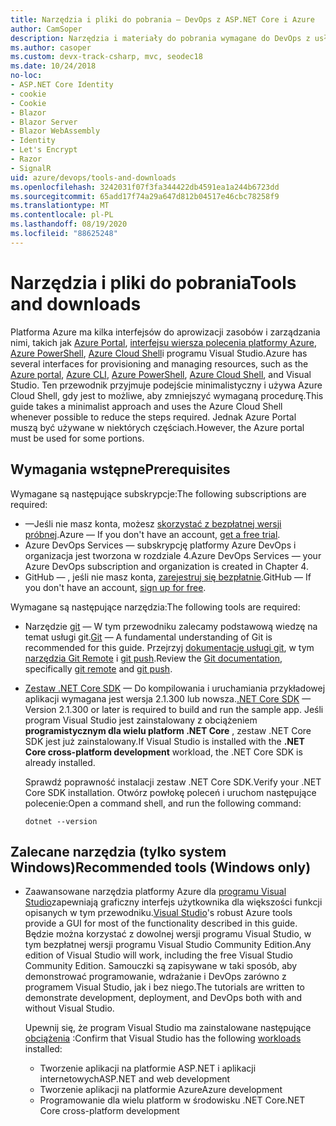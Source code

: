 ```yaml
---
title: Narzędzia i pliki do pobrania — DevOps z ASP.NET Core i Azure
author: CamSoper
description: Narzędzia i materiały do pobrania wymagane do DevOps z usługami ASP.NET Core i Azure.
ms.author: casoper
ms.custom: devx-track-csharp, mvc, seodec18
ms.date: 10/24/2018
no-loc:
- ASP.NET Core Identity
- cookie
- Cookie
- Blazor
- Blazor Server
- Blazor WebAssembly
- Identity
- Let's Encrypt
- Razor
- SignalR
uid: azure/devops/tools-and-downloads
ms.openlocfilehash: 3242031f07f3fa344422db4591ea1a244b6723dd
ms.sourcegitcommit: 65add17f74a29a647d812b04517e46cbc78258f9
ms.translationtype: MT
ms.contentlocale: pl-PL
ms.lasthandoff: 08/19/2020
ms.locfileid: "88625248"
---
```

# <a name="tools-and-downloads"></a><span data-ttu-id="6c2fa-103">Narzędzia i pliki do pobrania</span><span class="sxs-lookup"><span data-stu-id="6c2fa-103">Tools and downloads</span></span>

<span data-ttu-id="6c2fa-104">Platforma Azure ma kilka interfejsów do aprowizacji zasobów i zarządzania nimi, takich jak [Azure Portal](https://portal.azure.com), [interfejsu wiersza polecenia platformy Azure](/cli/azure/), [Azure PowerShell](/powershell/azure/overview), [Azure Cloud Shell](https://shell.azure.com/bash)i programu Visual Studio.</span><span class="sxs-lookup"><span data-stu-id="6c2fa-104">Azure has several interfaces for provisioning and managing resources, such as the [Azure portal](https://portal.azure.com), [Azure CLI](/cli/azure/), [Azure PowerShell](/powershell/azure/overview), [Azure Cloud Shell](https://shell.azure.com/bash), and Visual Studio.</span></span> <span data-ttu-id="6c2fa-105">Ten przewodnik przyjmuje podejście minimalistyczny i używa Azure Cloud Shell, gdy jest to możliwe, aby zmniejszyć wymaganą procedurę.</span><span class="sxs-lookup"><span data-stu-id="6c2fa-105">This guide takes a minimalist approach and uses the Azure Cloud Shell whenever possible to reduce the steps required.</span></span> <span data-ttu-id="6c2fa-106">Jednak Azure Portal muszą być używane w niektórych częściach.</span><span class="sxs-lookup"><span data-stu-id="6c2fa-106">However, the Azure portal must be used for some portions.</span></span>

## <a name="prerequisites"></a><span data-ttu-id="6c2fa-107">Wymagania wstępne</span><span class="sxs-lookup"><span data-stu-id="6c2fa-107">Prerequisites</span></span>

<span data-ttu-id="6c2fa-108">Wymagane są następujące subskrypcje:</span><span class="sxs-lookup"><span data-stu-id="6c2fa-108">The following subscriptions are required:</span></span>

* <span data-ttu-id="6c2fa-109">&mdash;Jeśli nie masz konta, możesz [skorzystać z bezpłatnej wersji próbnej](https://azure.microsoft.com/free/dotnet/).</span><span class="sxs-lookup"><span data-stu-id="6c2fa-109">Azure &mdash; If you don't have an account, [get a free trial](https://azure.microsoft.com/free/dotnet/).</span></span>
* <span data-ttu-id="6c2fa-110">Azure DevOps Services &mdash; subskrypcję platformy Azure DevOps i organizacja jest tworzona w rozdziale 4.</span><span class="sxs-lookup"><span data-stu-id="6c2fa-110">Azure DevOps Services &mdash; your Azure DevOps subscription and organization is created in Chapter 4.</span></span>
* <span data-ttu-id="6c2fa-111">GitHub &mdash; , jeśli nie masz konta, [zarejestruj się bezpłatnie](https://github.com/join).</span><span class="sxs-lookup"><span data-stu-id="6c2fa-111">GitHub &mdash; If you don't have an account, [sign up for free](https://github.com/join).</span></span>

<span data-ttu-id="6c2fa-112">Wymagane są następujące narzędzia:</span><span class="sxs-lookup"><span data-stu-id="6c2fa-112">The following tools are required:</span></span>

* <span data-ttu-id="6c2fa-113">Narzędzie [git](https://git-scm.com/downloads) &mdash; W tym przewodniku zalecamy podstawową wiedzę na temat usługi git.</span><span class="sxs-lookup"><span data-stu-id="6c2fa-113">[Git](https://git-scm.com/downloads) &mdash; A fundamental understanding of Git is recommended for this guide.</span></span> <span data-ttu-id="6c2fa-114">Przejrzyj [dokumentację usługi git](https://git-scm.com/doc), w tym [narzędzia Git Remote](https://git-scm.com/docs/git-remote) i [git push](https://git-scm.com/docs/git-push).</span><span class="sxs-lookup"><span data-stu-id="6c2fa-114">Review the [Git documentation](https://git-scm.com/doc), specifically [git remote](https://git-scm.com/docs/git-remote) and [git push](https://git-scm.com/docs/git-push).</span></span>
* <span data-ttu-id="6c2fa-115">[Zestaw .NET Core SDK](https://dotnet.microsoft.com/download/) &mdash; Do kompilowania i uruchamiania przykładowej aplikacji wymagana jest wersja 2.1.300 lub nowsza.</span><span class="sxs-lookup"><span data-stu-id="6c2fa-115">[.NET Core SDK](https://dotnet.microsoft.com/download/) &mdash; Version 2.1.300 or later is required to build and run the sample app.</span></span> <span data-ttu-id="6c2fa-116">Jeśli program Visual Studio jest zainstalowany z obciążeniem **programistycznym dla wielu platform .NET Core** , zestaw .NET Core SDK jest już zainstalowany.</span><span class="sxs-lookup"><span data-stu-id="6c2fa-116">If Visual Studio is installed with the **.NET Core cross-platform development** workload, the .NET Core SDK is already installed.</span></span>

    <span data-ttu-id="6c2fa-117">Sprawdź poprawność instalacji zestaw .NET Core SDK.</span><span class="sxs-lookup"><span data-stu-id="6c2fa-117">Verify your .NET Core SDK installation.</span></span> <span data-ttu-id="6c2fa-118">Otwórz powłokę poleceń i uruchom następujące polecenie:</span><span class="sxs-lookup"><span data-stu-id="6c2fa-118">Open a command shell, and run the following command:</span></span>

    ```dotnetcli
    dotnet --version
    ```

## <a name="recommended-tools-windows-only"></a><span data-ttu-id="6c2fa-119">Zalecane narzędzia (tylko system Windows)</span><span class="sxs-lookup"><span data-stu-id="6c2fa-119">Recommended tools (Windows only)</span></span>

* <span data-ttu-id="6c2fa-120">Zaawansowane narzędzia platformy Azure dla [programu Visual Studio](https://visualstudio.microsoft.com)zapewniają graficzny interfejs użytkownika dla większości funkcji opisanych w tym przewodniku.</span><span class="sxs-lookup"><span data-stu-id="6c2fa-120">[Visual Studio](https://visualstudio.microsoft.com)'s robust Azure tools provide a GUI for most of the functionality described in this guide.</span></span> <span data-ttu-id="6c2fa-121">Będzie można korzystać z dowolnej wersji programu Visual Studio, w tym bezpłatnej wersji programu Visual Studio Community Edition.</span><span class="sxs-lookup"><span data-stu-id="6c2fa-121">Any edition of Visual Studio will work, including the free Visual Studio Community Edition.</span></span> <span data-ttu-id="6c2fa-122">Samouczki są zapisywane w taki sposób, aby demonstrować programowanie, wdrażanie i DevOps zarówno z programem Visual Studio, jak i bez niego.</span><span class="sxs-lookup"><span data-stu-id="6c2fa-122">The tutorials are written to demonstrate development, deployment, and DevOps both with and without Visual Studio.</span></span>

  <span data-ttu-id="6c2fa-123">Upewnij się, że program Visual Studio ma zainstalowane następujące [obciążenia](/visualstudio/install/modify-visual-studio) :</span><span class="sxs-lookup"><span data-stu-id="6c2fa-123">Confirm that Visual Studio has the following [workloads](/visualstudio/install/modify-visual-studio) installed:</span></span>

  * <span data-ttu-id="6c2fa-124">Tworzenie aplikacji na platformie ASP.NET i aplikacji internetowych</span><span class="sxs-lookup"><span data-stu-id="6c2fa-124">ASP.NET and web development</span></span>
  * <span data-ttu-id="6c2fa-125">Tworzenie aplikacji na platformie Azure</span><span class="sxs-lookup"><span data-stu-id="6c2fa-125">Azure development</span></span>
  * <span data-ttu-id="6c2fa-126">Programowanie dla wielu platform w środowisku .NET Core</span><span class="sxs-lookup"><span data-stu-id="6c2fa-126">.NET Core cross-platform development</span></span>
